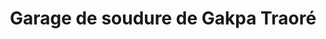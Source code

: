 ---
title: "Garage de soudure de Gakpa Traoré"
url: /nzerekore/garage-de-soudure-de-gakpa-traore/
shop: Autowerkstatt
---